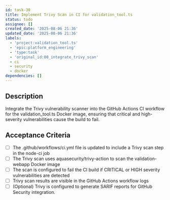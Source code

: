 ```yaml
---
id: task-30
title: Implement Trivy Scan in CI for validation_tool.ts
status: todo
assignee: []
created_date: '2025-08-06 21:36'
updated_date: '2025-08-06 21:36'
labels:
  - 'project:validation_tool.ts'
  - 'epic:platform_engineering'
  - 'type:task'
  - 'original_id:00_integrate_trivy_scan'
  - ci
  - security
  - docker
dependencies: []
---
```


## Description

Integrate the Trivy vulnerability scanner into the GitHub Actions CI workflow for the validation_tool.ts Docker image, ensuring that critical and high-severity vulnerabilities cause the build to fail.

## Acceptance Criteria

- [ ] The .github/workflows/ci.yml file is updated to include a Trivy scan step in the node-ci job
- [ ] The Trivy scan uses aquasecurity/trivy-action to scan the validation-webapp Docker image
- [ ] The scan is configured to fail the CI build if CRITICAL or HIGH severity vulnerabilities are detected
- [ ] Trivy scan results are visible in the GitHub Actions workflow logs
- [ ] (Optional) Trivy is configured to generate SARIF reports for GitHub Security integration.
